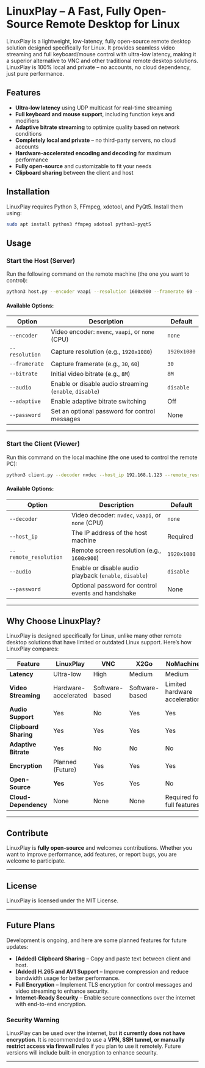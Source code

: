 # LinuxPlay – A Fast, Fully Open-Source Remote Desktop for Linux

LinuxPlay is a lightweight, low-latency, fully open-source remote desktop solution designed specifically for Linux. It provides seamless video streaming and full keyboard/mouse control with ultra-low latency, making it a superior alternative to VNC and other traditional remote desktop solutions. LinuxPlay is 100% local and private – no accounts, no cloud dependency, just pure performance.

## Features

- **Ultra-low latency** using UDP multicast for real-time streaming
- **Full keyboard and mouse support**, including function keys and modifiers
- **Adaptive bitrate streaming** to optimize quality based on network conditions
- **Completely local and private** – no third-party servers, no cloud accounts
- **Hardware-accelerated encoding and decoding** for maximum performance
- **Fully open-source** and customizable to fit your needs
- **Clipboard sharing** between the client and host

## Installation

LinuxPlay requires Python 3, FFmpeg, xdotool, and PyQt5. Install them using:

```bash
sudo apt install python3 ffmpeg xdotool python3-pyqt5
```

## Usage

### Start the Host (Server)

Run the following command on the remote machine (the one you want to control):

```bash
python3 host.py --encoder vaapi --resolution 1600x900 --framerate 60 --audio enable --password password123
```

#### Available Options:
| Option             | Description                                            | Default     |
|--------------------|--------------------------------------------------------|-------------|
| `--encoder`       | Video encoder: `nvenc`, `vaapi`, or `none` (CPU)        | `none`      |
| `--resolution`    | Capture resolution (e.g., `1920x1080`)                  | `1920x1080` |
| `--framerate`     | Capture framerate (e.g., `30`, `60`)                    | `30`        |
| `--bitrate`       | Initial video bitrate (e.g., `8M`)                      | `8M`        |
| `--audio`         | Enable or disable audio streaming (`enable`, `disable`) | `disable`   |
| `--adaptive`      | Enable adaptive bitrate switching                       | Off         |
| `--password`      | Set an optional password for control messages           | None        |

---

### Start the Client (Viewer)

Run this command on the local machine (the one used to control the remote PC):

```bash
python3 client.py --decoder nvdec --host_ip 192.168.1.123 --remote_resolution 1600x900 --audio enable --password password123
```

#### Available Options:
| Option                | Description                                            | Default     |
|-----------------------|--------------------------------------------------------|-------------|
| `--decoder`           | Video decoder: `nvdec`, `vaapi`, or `none` (CPU)       | `none`      |
| `--host_ip`           | The IP address of the host machine                     | Required    |
| `--remote_resolution` | Remote screen resolution (e.g., `1600x900`)            | `1920x1080` |
| `--audio`             | Enable or disable audio playback (`enable`, `disable`) | `disable`   |
| `--password`          | Optional password for control events and handshake     | None        |

---

## Why Choose LinuxPlay?

LinuxPlay is designed specifically for Linux, unlike many other remote desktop solutions that have limited or outdated Linux support. Here’s how LinuxPlay compares:

| Feature             | LinuxPlay | VNC | X2Go | NoMachine |
|--------------------|-----------|-----|------|-----------|
| **Latency**        | Ultra-low | High | Medium | Medium |
| **Video Streaming** | Hardware-accelerated | Software-based | Software-based | Limited hardware acceleration |
| **Audio Support**  | Yes | No | Yes | Yes |
| **Clipboard Sharing** | Yes | Yes | Yes | Yes |
| **Adaptive Bitrate** | Yes | No | No | No |
| **Encryption** | Planned (Future) | Yes | Yes | Yes |
| **Open-Source** | **Yes** | Yes | Yes | No |
| **Cloud-Dependency** | None | None | None | Required for full features |

---

## Contribute

LinuxPlay is **fully open-source** and welcomes contributions. Whether you want to improve performance, add features, or report bugs, you are welcome to participate.

---

## License

LinuxPlay is licensed under the MIT License.

---

## Future Plans

Development is ongoing, and here are some planned features for future updates:

- **(Added) Clipboard Sharing** – Copy and paste text between client and host.
- **(Added) H.265 and AV1 Support** – Improve compression and reduce bandwidth usage for better performance.
- **Full Encryption** – Implement TLS encryption for control messages and video streaming to enhance security.
- **Internet-Ready Security** – Enable secure connections over the internet with end-to-end encryption.

### Security Warning

LinuxPlay can be used over the internet, but **it currently does not have encryption**. It is recommended to use a **VPN, SSH tunnel, or manually restrict access via firewall rules** if you plan to use it remotely. Future versions will include built-in encryption to enhance security.

---
